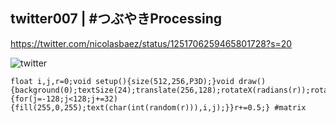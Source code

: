 ## twitter007 | #つぶやきProcessing 
https://twitter.com/nicolasbaez/status/1251706259465801728?s=20

![twitter](https://github.com/nicolasbaez/twitter007/blob/master/twitter007.gif)
```processing
float i,j,r=0;void setup(){size(512,256,P3D);}void draw(){background(0);textSize(24);translate(256,128);rotateX(radians(r));rotateY(radians(r/2));for(i=-128;i<128;i+=32){for(j=-128;j<128;j+=32){fill(255,0,255);text(char(int(random(r))),i,j);}}r+=0.5;} #matrix
```
